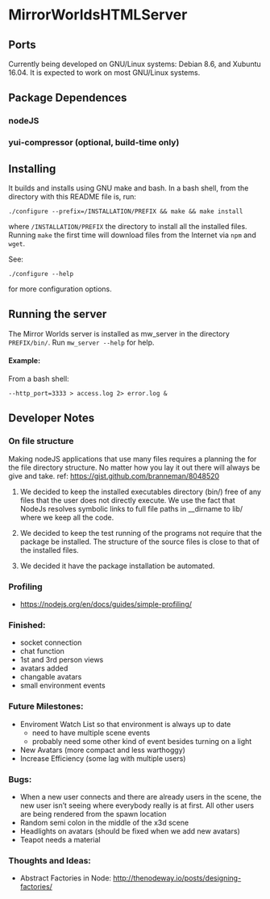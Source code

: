 # MirrorWorldsHTMLServer


## Ports

Currently being developed on GNU/Linux systems: Debian 8.6, and Xubuntu
16.04.  It is expected to work on most GNU/Linux systems.


## Package Dependences


### nodeJS

### yui-compressor (optional, build-time only)


## Installing

It builds and installs using GNU make and bash.  In a bash shell, from
the directory with this README file is, run:


```
./configure --prefix=/INSTALLATION/PREFIX && make && make install
```
where ```/INSTALLATION/PREFIX``` the directory to install all the
installed files.  Running ```make``` the first time will download
files from the Internet via ```npm``` and ```wget```.

See:

```
./configure --help
```
for more configuration options.

## Running the server

The Mirror Worlds server is installed as mw_server in the directory
```PREFIX/bin/```.  Run
```mw_server --help```
for help.


#### Example:

From a bash shell:
```mw_server --doc_root ${HOME}/public_html\
--http_port=3333 > access.log 2> error.log &
```



## Developer Notes


### On file structure

Making nodeJS applications that use many files requires a planning the for
the file directory structure.  No matter how you lay it out there will
always be give and take.  ref: https://gist.github.com/branneman/8048520

1. We decided to keep the installed executables directory (bin/) free of
   any files that the user does not directly execute.  We use the fact
   that NodeJs resolves symbolic links to full file paths in __dirname to
   lib/ where we keep all the code.

2. We decided to keep the test running of the programs not require that
   the package be installed.  The structure of the source files is close
   to that of the installed files.

3. We decided it have the package installation be automated.


### Profiling
- https://nodejs.org/en/docs/guides/simple-profiling/

### Finished:
- socket connection
- chat function
- 1st and 3rd person views
- avatars added
- changable avatars
- small environment events

### Future Milestones:
- Enviroment Watch List so that environment is always up to date
  - need to have multiple scene events
  - probably need some other kind of event besides turning on a light
- New Avatars (more compact and less warthoggy)
- Increase Efficiency (some lag with multiple users)

### Bugs:

- When a new user connects and there are already users in the scene, the
  new user isn’t seeing where everybody really is at first. All other
  users are being rendered from the spawn location
- Random semi colon in the middle of the x3d scene
- Headlights on avatars (should be fixed when we add new avatars)
- Teapot needs a material

### Thoughts and Ideas:
- Abstract Factories in Node:
  http://thenodeway.io/posts/designing-factories/


